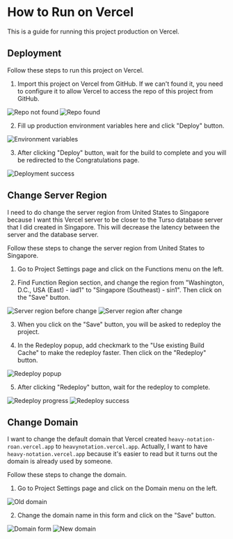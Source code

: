 # How to Run on Vercel

This is a guide for running this project production on Vercel.

## Deployment

Follow these steps to run this project on Vercel.

1. Import this project on Vercel from GitHub. If we can't found it, you need to configure it to allow Vercel to access the repo of this project from GitHub.

![Repo not found](./images/repo-not-found.png)
![Repo found](./images/repo-found.png)

2. Fill up production environment variables here and click "Deploy" button.

![Environment variables](./images/fill-env-vars.png)

3. After clicking "Deploy" button, wait for the build to complete and you will be redirected to the Congratulations page.

![Deployment success](./images/deployment-success.png)

## Change Server Region

I need to do change the server region from United States to Singapore because I want this Vercel server to be closer to the Turso database server that I did created in Singapore. This will decrease the latency between the server and the database server.

Follow these steps to change the server region from United States to Singapore.

1. Go to Project Settings page and click on the Functions menu on the left.

2. Find Function Region section, and change the region from "Washington, D.C., USA (East) - iad1" to "Singapore (Southeast) - sin1". Then click on the "Save" button.

![Server region before change](./images/server-region-us.png)
![Server region after change](./images/server-region-sg.png)

3. When you click on the "Save" button, you will be asked to redeploy the project.

4. In the Redeploy popup, add checkmark to the "Use existing Build Cache" to make the redeploy faster. Then click on the "Redeploy" button.

![Redeploy popup](./images/change-region-redeploy-popup.png)

5. After clicking "Redeploy" button, wait for the redeploy to complete.

![Redeploy progress](./images/change-region-redeploy-progress.png)
![Redeploy success](./images/change-region-redeploy-success.png)

## Change Domain

I want to change the default domain that Vercel created `heavy-notation-roan.vercel.app` to `heavynotation.vercel.app`. Actually, I want to have `heavy-notation.vercel.app` because it's easier to read but it turns out the domain is already used by someone.

Follow these steps to change the domain.

1. Go to Project Settings page and click on the Domain menu on the left.

![Old domain](./images/domain-old.png)

2. Change the domain name in this form and click on the "Save" button.

![Domain form](./images/domain-form.png)
![New domain](./images/domain-new.png)
